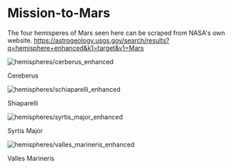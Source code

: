 # Mission-to-Mars

The four hemisperes of Mars seen here can be scraped from NASA's own website. 
https://astrogeology.usgs.gov/search/results?q=hemisphere+enhanced&k1=target&v1=Mars


![hemispheres/cerberus_enhanced](hemispheres/cerberus_enhanced.jpg)

Cereberus

![hemispheres/schiaparelli_enhanced](hemispheres/schiaparelli_enhanced.jpg)

Shiaparelli

![hemispheres/syrtis_major_enhanced](hemispheres/syrtis_major_enhanced.jpg)

Syrtis Major

![hemispheres/valles_marineris_enhanced](hemispheres/valles_marineris_enhanced.jpg)

Valles Marineris

